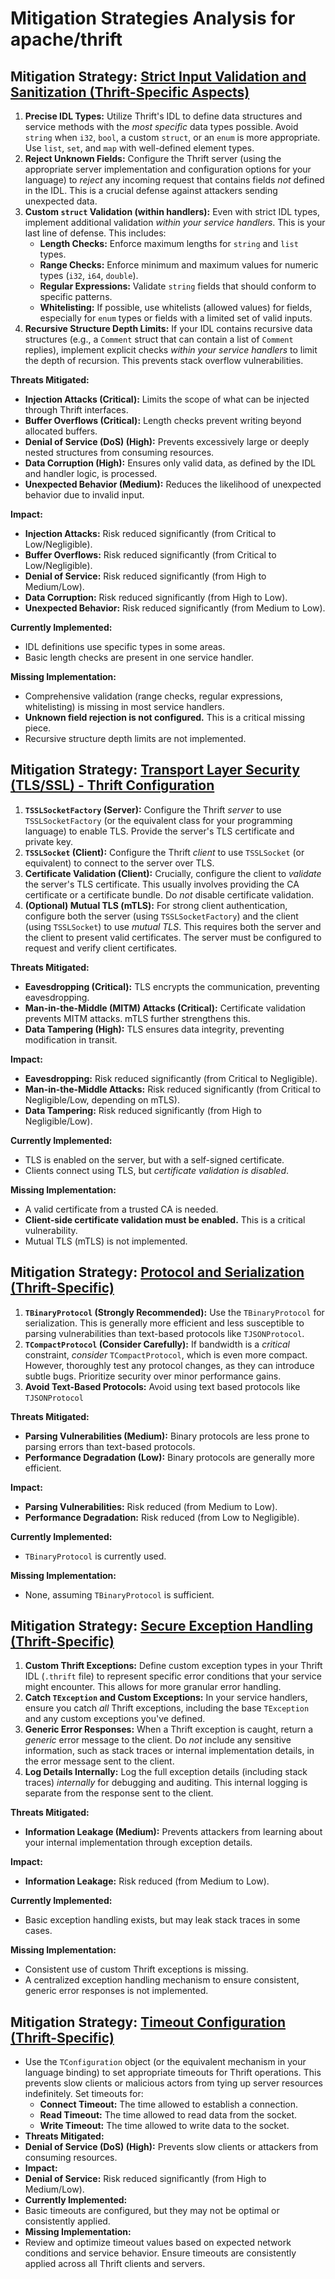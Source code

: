 # Mitigation Strategies Analysis for apache/thrift

## Mitigation Strategy: [Strict Input Validation and Sanitization (Thrift-Specific Aspects)](./mitigation_strategies/strict_input_validation_and_sanitization__thrift-specific_aspects_.md)

1.  **Precise IDL Types:** Utilize Thrift's IDL to define data structures and service methods with the *most specific* data types possible.  Avoid `string` when `i32`, `bool`, a custom `struct`, or an `enum` is more appropriate.  Use `list`, `set`, and `map` with well-defined element types.
2.  **Reject Unknown Fields:** Configure the Thrift server (using the appropriate server implementation and configuration options for your language) to *reject* any incoming request that contains fields *not* defined in the IDL. This is a crucial defense against attackers sending unexpected data.
3.  **Custom `struct` Validation (within handlers):** Even with strict IDL types, implement additional validation *within your service handlers*. This is your last line of defense.  This includes:
    *   **Length Checks:**  Enforce maximum lengths for `string` and `list` types.
    *   **Range Checks:**  Enforce minimum and maximum values for numeric types (`i32`, `i64`, `double`).
    *   **Regular Expressions:** Validate `string` fields that should conform to specific patterns.
    *   **Whitelisting:** If possible, use whitelists (allowed values) for fields, especially for `enum` types or fields with a limited set of valid inputs.
4. **Recursive Structure Depth Limits:** If your IDL contains recursive data structures (e.g., a `Comment` struct that can contain a list of `Comment` replies), implement explicit checks *within your service handlers* to limit the depth of recursion. This prevents stack overflow vulnerabilities.

**Threats Mitigated:**
*   **Injection Attacks (Critical):**  Limits the scope of what can be injected through Thrift interfaces.
*   **Buffer Overflows (Critical):**  Length checks prevent writing beyond allocated buffers.
*   **Denial of Service (DoS) (High):**  Prevents excessively large or deeply nested structures from consuming resources.
*   **Data Corruption (High):**  Ensures only valid data, as defined by the IDL and handler logic, is processed.
*   **Unexpected Behavior (Medium):** Reduces the likelihood of unexpected behavior due to invalid input.

**Impact:**
*   **Injection Attacks:** Risk reduced significantly (from Critical to Low/Negligible).
*   **Buffer Overflows:** Risk reduced significantly (from Critical to Low/Negligible).
*   **Denial of Service:** Risk reduced significantly (from High to Medium/Low).
*   **Data Corruption:** Risk reduced significantly (from High to Low).
*   **Unexpected Behavior:** Risk reduced significantly (from Medium to Low).

**Currently Implemented:**
*   IDL definitions use specific types in some areas.
*   Basic length checks are present in one service handler.

**Missing Implementation:**
*   Comprehensive validation (range checks, regular expressions, whitelisting) is missing in most service handlers.
*   **Unknown field rejection is not configured.** This is a critical missing piece.
*   Recursive structure depth limits are not implemented.

## Mitigation Strategy: [Transport Layer Security (TLS/SSL) - Thrift Configuration](./mitigation_strategies/transport_layer_security__tlsssl__-_thrift_configuration.md)

1.  **`TSSLSocketFactory` (Server):** Configure the Thrift *server* to use `TSSLSocketFactory` (or the equivalent class for your programming language) to enable TLS.  Provide the server's TLS certificate and private key.
2.  **`TSSLSocket` (Client):** Configure the Thrift *client* to use `TSSLSocket` (or equivalent) to connect to the server over TLS.
3.  **Certificate Validation (Client):**  Crucially, configure the client to *validate* the server's TLS certificate.  This usually involves providing the CA certificate or a certificate bundle.  Do *not* disable certificate validation.
4.  **(Optional) Mutual TLS (mTLS):**  For strong client authentication, configure both the server (using `TSSLSocketFactory`) and the client (using `TSSLSocket`) to use *mutual TLS*.  This requires both the server and the client to present valid certificates.  The server must be configured to request and verify client certificates.

**Threats Mitigated:**
*   **Eavesdropping (Critical):**  TLS encrypts the communication, preventing eavesdropping.
*   **Man-in-the-Middle (MITM) Attacks (Critical):**  Certificate validation prevents MITM attacks.  mTLS further strengthens this.
*   **Data Tampering (High):**  TLS ensures data integrity, preventing modification in transit.

**Impact:**
*   **Eavesdropping:** Risk reduced significantly (from Critical to Negligible).
*   **Man-in-the-Middle Attacks:** Risk reduced significantly (from Critical to Negligible/Low, depending on mTLS).
*   **Data Tampering:** Risk reduced significantly (from High to Negligible/Low).

**Currently Implemented:**
*   TLS is enabled on the server, but with a self-signed certificate.
*   Clients connect using TLS, but *certificate validation is disabled*.

**Missing Implementation:**
*   A valid certificate from a trusted CA is needed.
*   **Client-side certificate validation must be enabled.** This is a critical vulnerability.
*   Mutual TLS (mTLS) is not implemented.

## Mitigation Strategy: [Protocol and Serialization (Thrift-Specific)](./mitigation_strategies/protocol_and_serialization__thrift-specific_.md)

1.  **`TBinaryProtocol` (Strongly Recommended):** Use the `TBinaryProtocol` for serialization.  This is generally more efficient and less susceptible to parsing vulnerabilities than text-based protocols like `TJSONProtocol`.
2.  **`TCompactProtocol` (Consider Carefully):** If bandwidth is a *critical* constraint, *consider* `TCompactProtocol`, which is even more compact.  However, thoroughly test any protocol changes, as they can introduce subtle bugs.  Prioritize security over minor performance gains.
3. **Avoid Text-Based Protocols:** Avoid using text based protocols like `TJSONProtocol`

**Threats Mitigated:**
*   **Parsing Vulnerabilities (Medium):** Binary protocols are less prone to parsing errors than text-based protocols.
*   **Performance Degradation (Low):** Binary protocols are generally more efficient.

**Impact:**
*   **Parsing Vulnerabilities:** Risk reduced (from Medium to Low).
*   **Performance Degradation:** Risk reduced (from Low to Negligible).

**Currently Implemented:**
*   `TBinaryProtocol` is currently used.

**Missing Implementation:**
*   None, assuming `TBinaryProtocol` is sufficient.

## Mitigation Strategy: [Secure Exception Handling (Thrift-Specific)](./mitigation_strategies/secure_exception_handling__thrift-specific_.md)

1.  **Custom Thrift Exceptions:** Define custom exception types in your Thrift IDL (`.thrift` file) to represent specific error conditions that your service might encounter.  This allows for more granular error handling.
2.  **Catch `TException` and Custom Exceptions:** In your service handlers, ensure you catch *all* Thrift exceptions, including the base `TException` and any custom exceptions you've defined.
3.  **Generic Error Responses:**  When a Thrift exception is caught, return a *generic* error message to the client.  Do *not* include any sensitive information, such as stack traces or internal implementation details, in the error message sent to the client.
4.  **Log Details Internally:** Log the full exception details (including stack traces) *internally* for debugging and auditing.  This internal logging is separate from the response sent to the client.

**Threats Mitigated:**
*   **Information Leakage (Medium):** Prevents attackers from learning about your internal implementation through exception details.

**Impact:**
*   **Information Leakage:** Risk reduced (from Medium to Low).

**Currently Implemented:**
*   Basic exception handling exists, but may leak stack traces in some cases.

**Missing Implementation:**
*   Consistent use of custom Thrift exceptions is missing.
*   A centralized exception handling mechanism to ensure consistent, generic error responses is not implemented.

## Mitigation Strategy: [Timeout Configuration (Thrift-Specific)](./mitigation_strategies/timeout_configuration__thrift-specific_.md)

*   Use the `TConfiguration` object (or the equivalent mechanism in your language binding) to set appropriate timeouts for Thrift operations. This prevents slow clients or malicious actors from tying up server resources indefinitely. Set timeouts for:
    *   **Connect Timeout:** The time allowed to establish a connection.
    *   **Read Timeout:** The time allowed to read data from the socket.
    *   **Write Timeout:** The time allowed to write data to the socket.
*   **Threats Mitigated:**
*   **Denial of Service (DoS) (High):** Prevents slow clients or attackers from consuming resources.
*   **Impact:**
*    **Denial of Service:** Risk reduced significantly (from High to Medium/Low).
*   **Currently Implemented:**
*    Basic timeouts are configured, but they may not be optimal or consistently applied.
*   **Missing Implementation:**
*   Review and optimize timeout values based on expected network conditions and service behavior. Ensure timeouts are consistently applied across all Thrift clients and servers.

